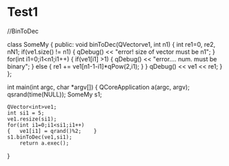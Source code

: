 # Test1
//BinToDec

class SomeMy
{
public:
    void binToDec(QVector<int>ve1, int n1)
    {
        int re1=0, re2, nN1;
        if(ve1.size() != n1)
        {   qDebug() << "error! size of vector must be n1"; }
        for(int i1=0;i1<n1;i1++)
        {
            if(ve1[i1] >1)
            {   qDebug() << "error....  num. must be binary";   }
            else
            {
                re1 += ve1[n1-1-i1]*qPow(2,i1);
            }
        }
        qDebug() << ve1 << re1;
    }
};

int main(int argc, char *argv[])
{
    QCoreApplication a(argc, argv);
    qsrand(time(NULL));
    SomeMy s1;

    QVector<int>ve1;
    int si1 = 5;
    ve1.resize(si1);
    for(int i1=0;i1<si1;i1++)
    {   ve1[i1] = qrand()%2;    }
    s1.binToDec(ve1,si1);
        return a.exec();
}
